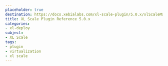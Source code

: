 ```yaml
---
placeholder: true
destination: https://docs.xebialabs.com/xl-scale-plugin/5.0.x/xlScaleManual.html
title: XL Scale Plugin Reference 5.0.x
categories: 
- xl-deploy
subject:
- XL Scale
tags:
- plugin
- virtualization
- xl scale
---
```


